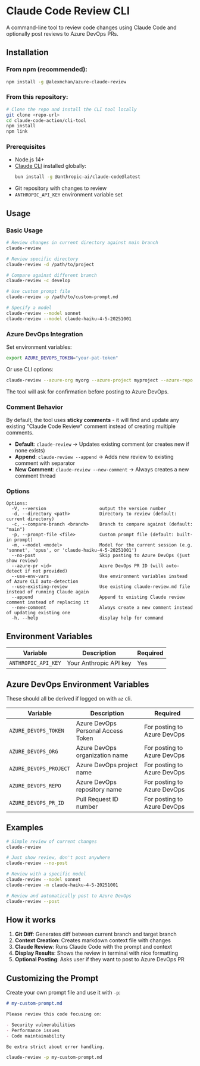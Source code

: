 # Claude Code Review CLI

A command-line tool to review code changes using Claude Code and optionally post reviews to Azure DevOps PRs.

## Installation

### From npm (recommended):

```bash
npm install -g @alexmchan/azure-claude-review
```

### From this repository:

```bash
# Clone the repo and install the CLI tool locally
git clone <repo-url>
cd claude-code-action/cli-tool
npm install
npm link
```

### Prerequisites

- Node.js 14+
- [Claude CLI](https://docs.anthropic.com/en/docs/claude-code) installed globally:
  ```bash
  bun install -g @anthropic-ai/claude-code@latest
  ```
- Git repository with changes to review
- `ANTHROPIC_API_KEY` environment variable set

## Usage

### Basic Usage

```bash
# Review changes in current directory against main branch
claude-review

# Review specific directory
claude-review -d /path/to/project

# Compare against different branch
claude-review -c develop

# Use custom prompt file
claude-review -p /path/to/custom-prompt.md

# Specify a model
claude-review --model sonnet
claude-review --model claude-haiku-4-5-20251001
```

### Azure DevOps Integration

Set environment variables:

```bash
export AZURE_DEVOPS_TOKEN="your-pat-token"
```

Or use CLI options:

```bash
claude-review --azure-org myorg --azure-project myproject --azure-repo myrepo --azure-pr 123
```

The tool will ask for confirmation before posting to Azure DevOps.

### Comment Behavior

By default, the tool uses **sticky comments** - it will find and update any existing "Claude Code Review" comment instead of creating multiple comments.

- **Default**: `claude-review` → Updates existing comment (or creates new if none exists)
- **Append**: `claude-review --append` → Adds new review to existing comment with separator
- **New Comment**: `claude-review --new-comment` → Always creates a new comment thread

### Options

```
Options:
  -V, --version                    output the version number
  -d, --directory <path>           Directory to review (default: current directory)
  -c, --compare-branch <branch>    Branch to compare against (default: "main")
  -p, --prompt-file <file>         Custom prompt file (default: built-in prompt)
  -m, --model <model>              Model for the current session (e.g. 'sonnet', 'opus', or 'claude-haiku-4-5-20251001')
  --no-post                        Skip posting to Azure DevOps (just show review)
  --azure-pr <id>                  Azure DevOps PR ID (will auto-detect if not provided)
  --use-env-vars                   Use environment variables instead of Azure CLI auto-detection
  --use-existing-review            Use existing claude-review.md file instead of running Claude again
  --append                         Append to existing Claude review comment instead of replacing it
  --new-comment                    Always create a new comment instead of updating existing one
  -h, --help                       display help for command
```

## Environment Variables

| Variable            | Description            | Required |
| ------------------- | ---------------------- | -------- |
| `ANTHROPIC_API_KEY` | Your Anthropic API key | Yes      |

## Azure DevOps Environment Variables

These should all be derived if logged on with `az` cli.

| Variable               | Description                        | Required                    |
| ---------------------- | ---------------------------------- | --------------------------- |
| `AZURE_DEVOPS_TOKEN`   | Azure DevOps Personal Access Token | For posting to Azure DevOps |
| `AZURE_DEVOPS_ORG`     | Azure DevOps organization name     | For posting to Azure DevOps |
| `AZURE_DEVOPS_PROJECT` | Azure DevOps project name          | For posting to Azure DevOps |
| `AZURE_DEVOPS_REPO`    | Azure DevOps repository name       | For posting to Azure DevOps |
| `AZURE_DEVOPS_PR_ID`   | Pull Request ID number             | For posting to Azure DevOps |

## Examples

```bash
# Simple review of current changes
claude-review

# Just show review, don't post anywhere
claude-review --no-post

# Review with a specific model
claude-review --model sonnet
claude-review -m claude-haiku-4-5-20251001

# Review and automatically post to Azure DevOps
claude-review --post
```

## How it works

1. **Git Diff**: Generates diff between current branch and target branch
2. **Context Creation**: Creates markdown context file with changes
3. **Claude Review**: Runs Claude Code with the prompt and context
4. **Display Results**: Shows the review in terminal with nice formatting
5. **Optional Posting**: Asks user if they want to post to Azure DevOps PR

## Customizing the Prompt

Create your own prompt file and use it with `-p`:

```markdown
# my-custom-prompt.md

Please review this code focusing on:

- Security vulnerabilities
- Performance issues
- Code maintainability

Be extra strict about error handling.
```

```bash
claude-review -p my-custom-prompt.md
```
